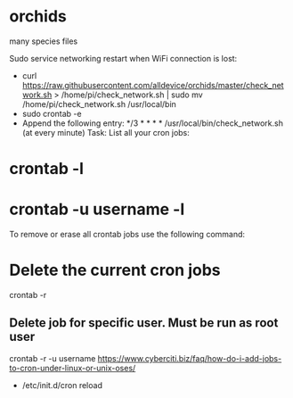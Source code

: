 # orchids
many species files


Sudo service networking restart when WiFi connection is lost:
  - curl https://raw.githubusercontent.com/alldevice/orchids/master/check_network.sh > /home/pi/check_network.sh | sudo mv /home/pi/check_network.sh /usr/local/bin 
  - sudo crontab -e
  - Append the following entry: */3 * * * * /usr/local/bin/check_network.sh
 (at every minute)
 Task: List all your cron jobs:
# crontab -l
# crontab -u username -l

To remove or erase all crontab jobs use the following command:
# Delete the current cron jobs #
crontab -r

## Delete job for specific user. Must be run as root user ##
crontab -r -u username
https://www.cyberciti.biz/faq/how-do-i-add-jobs-to-cron-under-linux-or-unix-oses/

- /etc/init.d/cron reload
